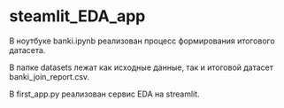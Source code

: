 # steamlit_EDA_app
В ноутбуке banki.ipynb реализован процесс формирования итогового датасета.

В папке datasets лежат как исходные данные, так и итоговой датасет banki_join_report.csv.

В first_app.py реализован сервис EDA на streamlit.
